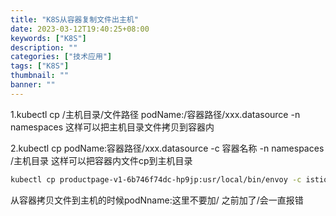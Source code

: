 ```yaml
---
title: "K8S从容器复制文件出主机"
date: 2023-03-12T19:40:25+08:00
keywords: ["K8S"]
description: ""
categories: ["技术应用"]
tags: ["K8S"]
thumbnail: ""
banner: ""
---
```


1.kubectl cp /主机目录/文件路径 podName:/容器路径/xxx.datasource -n namespaces
这样可以把主机目录文件拷贝到容器内

2.kubectl cp podName:容器路径/xxx.datasource -c 容器名称 -n namespaces /主机目录
这样可以把容器内文件cp到主机目录
```bash
kubectl cp productpage-v1-6b746f74dc-hp9jp:usr/local/bin/envoy -c istio-proxy ./envoy
```
从容器拷贝文件到主机的时候podNname:这里不要加/ 之前加了/会一直报错